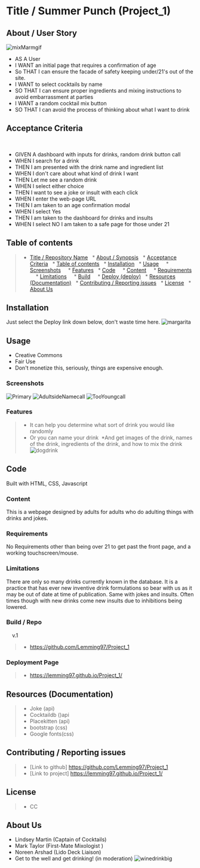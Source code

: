 # Title / Summer Punch (Project_1)

## About / User Story
![mixMarmgif](https://user-images.githubusercontent.com/100103488/167276873-4b063256-3788-4c63-bb8b-2eb6148e4c09.gif)

* AS A User
* I WANT an initial page that requires a confirmation of age
* So THAT I can ensure the facade of safety keeping under/21's out of the site. 
* I WANT to select cocktails by name
* SO THAT I can ensure proper ingredients and mixing instructions to avoid embarrassment at parties
* I WANT a random cocktail mix button
* SO THAT I can avoid the process of thinking about what I want to drink

## Acceptance Criteria
  
* GIVEN A dashboard with inputs for drinks, random drink button call
* WHEN I search for a drink
* THEN I am presented with the drink name and ingredient list
* WHEN I don't care about what kind of drink I want
* THEN Let me see a random drink 
* WHEN I select either choice
* THEN I want to see a joke or insult with each click
* WHEN I enter the web-page URL 
* THEN I am taken to an age confirmation modal
* WHEN I select Yes
* THEN I am taken to the dashboard for drinks and insults
* WHEN I select NO I am taken to a safe page for those under 21


## Table of contents

> * [Title / Repository Name](#title--repository-name)
>   * [About / Synopsis](#about--synopsis)
>   * [Acceptance Criteria](#acceptance-criteria)
>   * [Table of contents](#table-of-contents)
>   * [Installation](#installation)
>   * [Usage](#usage)
>     * [Screenshots](#screenshots)
>     * [Features](#features)
>   * [Code](#code)
>     * [Content](#content)
>     * [Requirements](#requirements)
>     * [Limitations](#limitations)
>     * [Build](#build)
>     * [Deploy (deploy)](#deploy)
>   * [Resources (Documentation)](#resources-documentation)
>   * [Contributing / Reporting issues](#contributing--reporting-issues)
>   * [License](#license)
>   * [About Us](#about-us)

## Installation

Just select the Deploy link down below, don't waste time here. 
![margarita](https://user-images.githubusercontent.com/100103488/167276872-1a9088bc-4b8b-42c2-9029-bfee01de50b0.gif)

## Usage

* Creative Commons
* Fair Use
* Don't monetize this, seriously, things are expensive enough. 

### Screenshots
![Primary](https://user-images.githubusercontent.com/100103488/167276850-6ef0472c-61a1-44de-8613-620910affa29.png)
![AdultsideNamecall](https://user-images.githubusercontent.com/100103488/167276848-d6c533a3-9cd6-43f1-a54d-c1807e20a540.png)
![TooYoungcall](https://user-images.githubusercontent.com/100103488/167276840-d5256524-fc14-4057-8850-88a9e0839ee5.png)

### Features

> * It can help you determine what sort of drink you would like randomly
> * Or you can name your drink 
>  *And get images of the drink, names of the drink, ingredients of the drink, and how to mix the drink
![dogdrink](https://user-images.githubusercontent.com/100103488/167276870-a45c36b0-6f6b-4e04-bbc0-e3bd1f25e64e.gif)

## Code

Built with HTML, CSS, Javascript

### Content

This is a webpage designed by adults for adults who do adulting things with drinks and jokes. 

### Requirements

No Requirements other than being over 21 to get past the front page, and a working touchscreen/mouse. 

### Limitations

There are only so many drinks currently known in the database. It is a practice that has ever new inventive drink formulations so bear with us as it may be out of date at time of publication. Same with jokes and insults. Often times though with new drinks come new insults due to inhibitions being lowered. 

### Build / Repo

    v.1
> * https://github.com/Lemming97/Project_1

### Deployment Page

> * https://lemming97.github.io/Project_1/

## Resources (Documentation)

> * Joke (api)
> * Cocktaildb ()api
> * Placekitten (api)
> * bootstrap (css)
> * Google fonts(css)

## Contributing / Reporting issues

> * [Link to github] https://github.com/Lemming97/Project_1
> * [Link to project] https://lemming97.github.io/Project_1/
> 

## License

> * CC

## About Us 

* Lindsey Martin (Captain of Cocktails) 
* Mark Taylor (First-Mate Mixologist )
* Noreen Arshad (Lido Deck Liaison)
* Get to the well and get drinking! (in moderation)
![winedrinkbig](https://user-images.githubusercontent.com/100103488/167276869-f5c34959-0f3f-428c-a98c-6a83cc61b431.gif)

